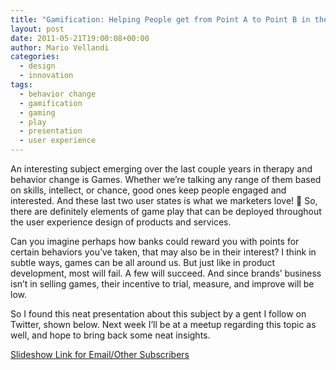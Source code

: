 ```yaml
---
title: "Gamification: Helping People get from Point A to Point B in their Lives"
layout: post
date: 2011-05-21T19:00:08+00:00
author: Mario Vellandi
categories:
  - design
  - innovation
tags:
  - behavior change
  - gamification
  - gaming
  - play
  - presentation
  - user experience
---
```

An interesting subject emerging over the last couple years in therapy and behavior change is Games. Whether we&#8217;re talking any range of them based on skills, intellect, or chance, good ones keep people engaged and interested. And these last two user states is what we marketers love! 🙂 So, there are definitely elements of game play that can be deployed throughout the user experience design of products and services.

Can you imagine perhaps how banks could reward you with points for certain behaviors you&#8217;ve taken, that may also be in their interest? I think in subtle ways, games can be all around us. But just like in product development, most will fail. A few will succeed. And since brands&#8217; business isn&#8217;t in selling games, their incentive to trial, measure, and improve will be low.

So I found this neat presentation about this subject by a gent I follow on Twitter, shown below. Next week I&#8217;ll be at a meetup regarding this topic as well, and hope to bring back some neat insights.

[Slideshow Link for Email/Other Subscribers](http://www.slideshare.net/sylvain/gamification-8024454)
